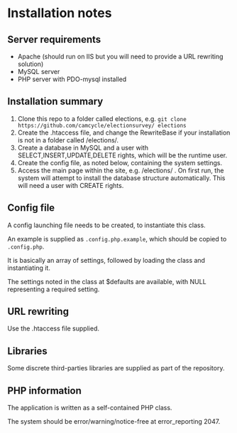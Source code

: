 # Installation notes

## Server requirements

- Apache (should run on IIS but you will need to provide a URL rewriting solution)
- MySQL server
- PHP server with PDO-mysql installed


## Installation summary

1. Clone this repo to a folder called elections, e.g. `git clone https://github.com/camcycle/electionsurvey/ elections`
1. Create the .htaccess file, and change the RewriteBase if your installation is not in a folder called /elections/.
1. Create a database in MySQL and a user with SELECT,INSERT,UPDATE,DELETE rights, which will be the runtime user.
1. Create the config file, as noted below, containing the system settings.
1. Access the main page within the site, e.g. /elections/ . On first run, the system will attempt to install the database structure automatically. This will need a user with CREATE rights.


## Config file

A config launching file needs to be created, to instantiate this class.

An example is supplied as `.config.php.example`, which should be copied to `.config.php`.

It is basically an array of settings, followed by loading the class and instantiating it.

The settings noted in the class at $defaults are available, with NULL representing a required setting.


## URL rewriting

Use the .htaccess file supplied.
	

## Libraries

Some discrete third-parties libraries are supplied as part of the repository.


## PHP information

The application is written as a self-contained PHP class.

The system should be error/warning/notice-free at error_reporting 2047.

